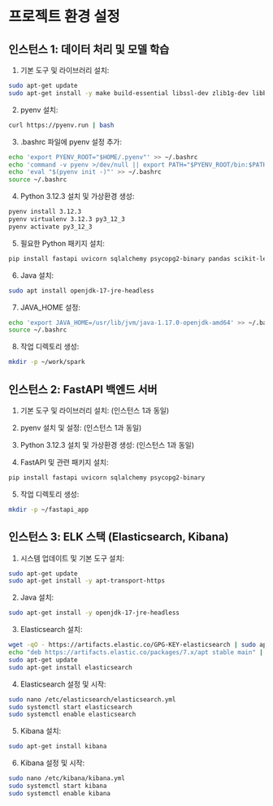 # 프로젝트 환경 설정

## 인스턴스 1: 데이터 처리 및 모델 학습

1. 기본 도구 및 라이브러리 설치:
```bash
sudo apt-get update
sudo apt-get install -y make build-essential libssl-dev zlib1g-dev libbz2-dev libreadline-dev libsqlite3-dev wget curl llvm libncursesw5-dev xz-utils tk-dev libxml2-dev libxmlsec1-dev libffi-dev liblzma-dev
```

2. pyenv 설치:
```bash
curl https://pyenv.run | bash
```

3. .bashrc 파일에 pyenv 설정 추가:
```bash
echo 'export PYENV_ROOT="$HOME/.pyenv"' >> ~/.bashrc
echo 'command -v pyenv >/dev/null || export PATH="$PYENV_ROOT/bin:$PATH"' >> ~/.bashrc
echo 'eval "$(pyenv init -)"' >> ~/.bashrc
source ~/.bashrc
```

4. Python 3.12.3 설치 및 가상환경 생성:
```bash
pyenv install 3.12.3
pyenv virtualenv 3.12.3 py3_12_3
pyenv activate py3_12_3
```

5. 필요한 Python 패키지 설치:
```bash
pip install fastapi uvicorn sqlalchemy psycopg2-binary pandas scikit-learn pyspark
```

6. Java 설치:
```bash
sudo apt install openjdk-17-jre-headless
```

7. JAVA_HOME 설정:
```bash
echo 'export JAVA_HOME=/usr/lib/jvm/java-1.17.0-openjdk-amd64' >> ~/.bashrc
source ~/.bashrc
```

8. 작업 디렉토리 생성:
```bash
mkdir -p ~/work/spark
```

## 인스턴스 2: FastAPI 백엔드 서버

1. 기본 도구 및 라이브러리 설치: (인스턴스 1과 동일)

2. pyenv 설치 및 설정: (인스턴스 1과 동일)

3. Python 3.12.3 설치 및 가상환경 생성: (인스턴스 1과 동일)

4. FastAPI 및 관련 패키지 설치:
```bash
pip install fastapi uvicorn sqlalchemy psycopg2-binary
```

5. 작업 디렉토리 생성:
```bash
mkdir -p ~/fastapi_app
```

## 인스턴스 3: ELK 스택 (Elasticsearch, Kibana)

1. 시스템 업데이트 및 기본 도구 설치:
```bash
sudo apt-get update
sudo apt-get install -y apt-transport-https
```

2. Java 설치:
```bash
sudo apt-get install -y openjdk-17-jre-headless
```

3. Elasticsearch 설치:
```bash
wget -qO - https://artifacts.elastic.co/GPG-KEY-elasticsearch | sudo apt-key add -
echo "deb https://artifacts.elastic.co/packages/7.x/apt stable main" | sudo tee /etc/apt/sources.list.d/elastic-7.x.list
sudo apt-get update
sudo apt-get install elasticsearch
```

4. Elasticsearch 설정 및 시작:
```bash
sudo nano /etc/elasticsearch/elasticsearch.yml
sudo systemctl start elasticsearch
sudo systemctl enable elasticsearch
```

5. Kibana 설치:
```bash
sudo apt-get install kibana
```

6. Kibana 설정 및 시작:
```bash
sudo nano /etc/kibana/kibana.yml
sudo systemctl start kibana
sudo systemctl enable kibana
```

